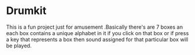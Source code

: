 # Drumkit
This is a fun project just for amusement .Basically there's are 7 boxes an each box contains a unique alphabet in it if you click on that box or if  press a key that represents a box then sound assigned for that particular box will be played.
